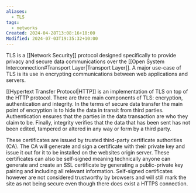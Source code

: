 ```yaml
---
aliases:
  - TLS
tags:
  - networks
Created: 2024-04-28T13:08:16+10:00
Modified: 2024-07-03T19:35:32+10:00
---
```

TLS is a [[Network Security]] protocol designed specifically to provide privacy and secure data communications over the [[Open System Interconnection#Transport Layer|Transport Layer]]. A major use-case of TLS is its use in encrypting communications between web applications and servers. 

[[Hypertext Transfer Protocol|HTTP]] is an implementation of TLS on top of the HTTP protocol. There are three main components of TLS: encryption, authentication and integrity. In the terms of secure data transfer the main point of encryption is to hide the data in transit from third parties. Authentication ensures that the parties in the data transaction are who they claim to be. Finally, integrity verifies that the data that has been sent has not been edited, tampered or altered in any way or form by a third party.

These certificates are issued by trusted third-party certificate authorities (CA). The CA will generate and sign a certificate with their private key and issue it out for it to be installed on the websites origin server. These certificates can also be self-signed meaning technically anyone can generate and create an SSL certificate by generating a public-private key pairing and including all relevant information. Self-signed certificates however are not considered trustworthy by browsers and will still mark the site as not being secure even though there does exist a HTTPS connection.